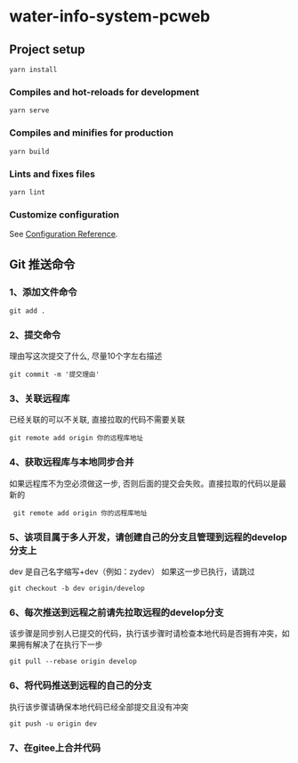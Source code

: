 <!--
 * @Description: 
 * @Autor: Zhongyu
 * @Date: 2021-08-30 09:14:41
 * @LastEditors: Zhongyu
 * @LastEditTime: 2021-08-31 01:12:44
-->
# water-info-system-pcweb

## Project setup
```
yarn install
```

### Compiles and hot-reloads for development
```
yarn serve
```

### Compiles and minifies for production
```
yarn build
```

### Lints and fixes files
```
yarn lint
```

### Customize configuration
See [Configuration Reference](https://cli.vuejs.org/config/).


## Git 推送命令
### 1、添加文件命令
```
git add .
```
### 2、提交命令
  理由写这次提交了什么, 尽量10个字左右描述
```
git commit -m '提交理由'
```
### 3、关联远程库
  已经关联的可以不关联, 直接拉取的代码不需要关联
```
git remote add origin 你的远程库地址
```

### 4、获取远程库与本地同步合并
  如果远程库不为空必须做这一步, 否则后面的提交会失败。直接拉取的代码以是最新的
```
 git remote add origin 你的远程库地址
```

### 5、该项目属于多人开发，请创建自己的分支且管理到远程的develop分支上
  dev 是自己名字缩写+dev（例如：zydev）
  如果这一步已执行，请跳过
```
git checkout -b dev origin/develop 
```

### 6、每次推送到远程之前请先拉取远程的develop分支
  该步骤是同步别人已提交的代码，执行该步骤时请检查本地代码是否拥有冲突，如果拥有解决了在执行下一步
```
git pull --rebase origin develop
```

### 6、将代码推送到远程的自己的分支
  执行该步骤请确保本地代码已经全部提交且没有冲突
```
git push -u origin dev
```

### 7、在gitee上合并代码
